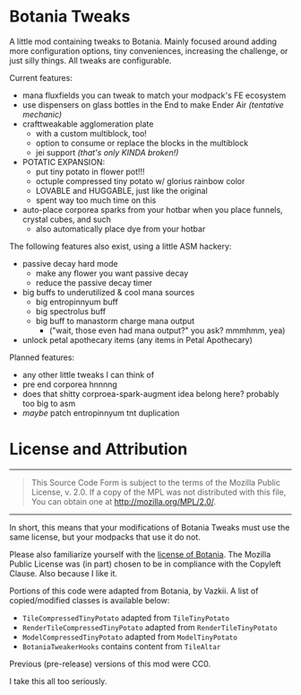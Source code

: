 Botania Tweaks
==============

A little mod containing tweaks to Botania. Mainly focused around adding more configuration options, tiny conveniences, increasing the challenge, or just silly things. All tweaks are configurable.

Current features:
* mana fluxfields you can tweak to match your modpack's FE ecosystem
* use dispensers on glass bottles in the End to make Ender Air *(tentative mechanic)*
* crafttweakable agglomeration plate
  * with a custom multiblock, too!
  * option to consume or replace the blocks in the multiblock
  * jei support *(that's only KINDA broken!)*
* POTATIC EXPANSION: 
  * put tiny potato in flower pot!!!
  * octuple compressed tiny potato w/ glorius rainbow color
  * LOVABLE and HUGGABLE, just like the original
  * spent way too much time on this
* auto-place corporea sparks from your hotbar when you place funnels, crystal cubes, and such
  * also automatically place dye from your hotbar

The following features also exist, using a little ASM hackery: 

* passive decay hard mode
  * make any flower you want passive decay
  * reduce the passive decay timer
* big buffs to underutilized & cool mana sources
  * big entropinnyum buff
  * big spectrolus buff
  * big buff to manastorm charge mana output 
    * ("wait, those even had mana output?" you ask? mmmhmm, yea)
* unlock petal apothecary items (any items in Petal Apothecary)


Planned features:
* any other little tweaks I can think of
* pre end corporea hnnnng
* does that shitty corproea-spark-augment idea belong here? probably too big to asm
* *maybe* patch entropinnyum tnt duplication

License and Attribution
=======================

---

> This Source Code Form is subject to the terms of the Mozilla Public License, v. 2.0. If a copy of the MPL was not distributed with this file, You can obtain one at http://mozilla.org/MPL/2.0/.

---

In short, this means that your modifications of Botania Tweaks must use the same license, but your modpacks that use it do not.

Please also familiarize yourself with the [license of Botania](https://botaniamod.net/license.php). The Mozilla Public License was (in part) chosen to be in compliance with the Copyleft Clause. Also because I like it.

Portions of this code were adapted from Botania, by Vazkii. A list of copied/modified classes is available below:

* `TileCompressedTinyPotato` adapted from `TileTinyPotato`
* `RenderTileCompressedTinyPotato` adapted from `RenderTileTinyPotato`
* `ModelCompressedTinyPotato` adapted from `ModelTinyPotato`
* `BotaniaTweakerHooks` contains content from `TileAltar`

Previous (pre-release) versions of this mod were CC0.

I take this all too seriously.
